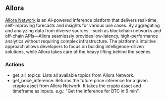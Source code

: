 ## Allora

[Allora Network](https://allora.network/) is an AI-powered inference platform that delivers real-time, self-improving forecasts and insights for various use cases. By aggregating and analyzing data from diverse sources—such as blockchain networks and off-chain APIs—Allora seamlessly provides low-latency, high-performance analytics without requiring complex infrastructure. The platform’s intuitive approach allows developers to focus on building intelligence-driven solutions, while Allora takes care of the heavy lifting behind the scenes.

### Actions

- get_all_topics: Lists all available topics from Allora Network.
- get_price_inference: Returns the future price inference for a given crypto asset from Allora Network. It takes the crypto asset and timeframe as inputs. e.g.: "Get the inference for BTC in 5 min".



